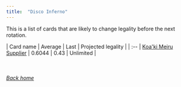 ```yaml
---
title:  "Disco Inferno"
---
```


This is a list of cards that are likely to change legality before the next rotation.

| Card name | Average | Last | Projected legality |
| :-- |
[Koa'ki Meiru Supplier](https://db.ygoprodeck.com/card/?search=Koa'ki%20Meiru%20Supplier) | 0.6044 | 0.43 | Unlimited |

<br>

###### [Back home](index)